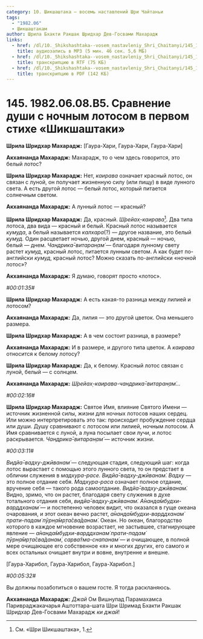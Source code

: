 ```yaml
---
category: 10. Шикшаштака — восемь наставлений Шри Чайтаньи
tags:
  - "1982.06"
  - Шикшаштакам
author: Шрила Бхакти Ракшак Шридхар Дев-Госвами Махарадж
links:
  - href: /dl/10._Shikshashtaka--vosem_nastavleniy_Shri_Chaitanyi/145_1982.06.08.B5_SridharMj_Sravnenie_dushi_s_nochnym_lotosom_v_pervom_stihe_Shikshashtaki.mp3
    title: аудиозапись в MP3 (5 мин. 46 сек. 5,6 МБ)
  - href: /dl/10._Shikshashtaka--vosem_nastavleniy_Shri_Chaitanyi/145_1982.06.08.B5_SridharMj_Sravnenie_dushi_s_nochnym_lotosom_v_pervom_stihe_Shikshashtaki.rtf
    title: транскрипцию в RTF (75 КБ)
  - href: /dl/10._Shikshashtaka--vosem_nastavleniy_Shri_Chaitanyi/145_1982.06.08.B5_SridharMj_Sravnenie_dushi_s_nochnym_lotosom_v_pervom_stihe_Shikshashtaki.pdf
    title: транскрипцию в PDF (142 КБ)
---
```


# 145. 1982.06.08.B5. Сравнение души с ночным лотосом в первом стихе «Шикшаштаки»

**Шрила Шридхар Махарадж:** [Гаура-Хари, Гаура-Хари, Гаура-Хари]

**Акхаянанда Махарадж:** Махарадж, то о чем здесь говорится, это белый лотос?

**Шрила Шридхар Махарадж:** Нет, *каирава* означает красный лотос, он связан с луной, он получает жизненную силу (или пищу) в виде лунного света. А есть другой лотос — белый лотос, который питается солнечным светом.

**Акхаянанда Махарадж:** А лунный лотос — красный?

**Шрила Шридхар Махарадж:** Да, красный. *Ш́рейах̣-каирава*[^_ftn1]. Два типа лотоса, два вида — красный и белый. Красный лотос называется *кумуда*, а белый называется *калхара*(?) — другое название, это белый *кумуд.* Один расцветает ночью, другой днем, красный — ночью, белый — днем. *Чандрика̄-витаран̣ам̇* — благодаря лунному свету растет *кумуд*, красный лотос, питается лунным светом. А как будет по-английски *кумуд*, красный лотос? Можно сказать по-английски «ночной лотос»?

**Акхаянанда Махарадж:** Я думаю, говорят просто «лотос».

*#00:01:35#*

**Шрила Шридхар Махарадж:** А есть какая-то разница между лилией и лотосом?

**Акхаянанда Махарадж:** Да, лилия — это другой цветок. Она меньшего размера.

**Шрила Шридхар Махарадж:** А в чем состоит разница, в размере?

**Акхаянанда Махарадж:** И в размере, и другого типа цветок. А *каирава* относится к белому лотосу?

**Шрила Шридхар Махарадж:** Да, к белому. Красный лотос связан с луной, белый — с солнцем.

**Акхаянанда Махарадж:** *Ш́рейах̣-каирава-чандрика̄-витаран̣ам̇…*

*#00:02:16#*

**Шрила Шридхар Махарадж:** Святое Имя, влияние Святого Имени — источник жизненной силы, жизни для ночных лотосов наших сердец. Или можно интерпретировать это так: происходит пробуждение сердца или души. Душу сравнивают с лотосом или лилией, ночным лотосом. А Имя сравнивается с луной, а луна посылает свои лучи, и лотос раскрывается. *Чандрика̄-витаран̣ам̇* — источник жизни.

*#00:03:11#*

*Видйа̄-вадху-джӣванам̇* — следующая стадия, следующий шаг: когда лотос вырастает с помощью этого лунного света, то он предстает в обличии служения в *мадхура-расе. Видйа̄-вадху-джӣванам̇. Вадху* — это полное отдание себя. *Мадхура-раса* означает полное отдание, вручение себя — такого рода самоотдание. *Видйа̄-вадху-джӣванам̇.* Видно, зримо, что он растет, благодаря свету служения в духе тотального отдания себя, *видйа̄-вадху-джӣванам̇. А̄нанда̄мбудхи-варддханам̇* — и постепенно человек видит, что оказался в гуще океана очарования, и этот океан вечно растет, *а̄нанда̄мбудхи-варддханам̇ прати-падам̇ пӯрн̣а̄мр̣та̄сва̄данам̇*. Океан. Но океан, благородство которого в каждое мгновение возрастает, не застывшее, стагнирующее явление — *а̄нанда̄мбудхи-варддханам̇ прати-падам̇ пӯрн̣а̄мр̣та̄сва̄данам̇*, *сарва̄тма-снапанам̇* — и очищающее, в полной мере очищающее его собственное «я» и многих других, его самого и всех остальных очищает внутри и вовне, внутренне и внешне.

[Гаура-Харибол, Гаура-Харибол, Гаура-Харибол.]

*#00:05:32#*

Вы должны позаботиться о вашем госте. Я тогда раскланяюсь.

**Акхаянанда Махарадж:** *Джай* Ом Вишнупад Парамахамса Паривраджакачарья Аштоттара-шата Шри Шримад Бхакти Ракшак Шридхар Дев-Госвами Махарадж *ки джай*!



[^_ftn1]: См. «Шри Шикшаштака», 1.

